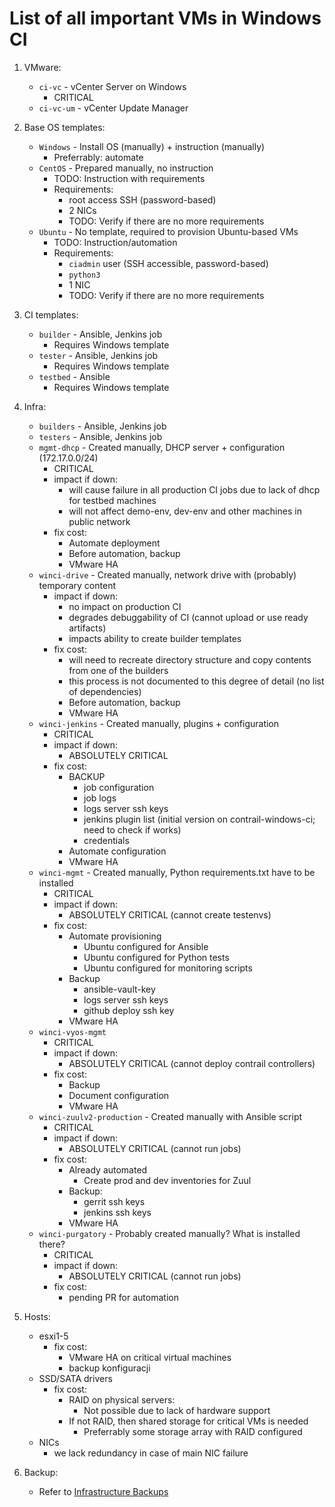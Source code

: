 # List of all important VMs in Windows CI

1. VMware:
    * `ci-vc` - vCenter Server on Windows
        * CRITICAL
    * `ci-vc-um` - vCenter Update Manager

2. Base OS templates:
    * `Windows` - Install OS (manually) + instruction (manually)
        * Preferrably: automate
    * `CentOS` - Prepared manually, no instruction
        * TODO: Instruction with requirements
        * Requirements:
            * root access SSH (password-based)
            * 2 NICs
            * TODO: Verify if there are no more requirements
    * `Ubuntu` - No template, required to provision Ubuntu-based VMs
        * TODO: Instruction/automation
        * Requirements:
            * `ciadmin` user (SSH accessible, password-based)
            * `python3`
            * 1 NIC
            * TODO: Verify if there are no more requirements

3. CI templates:
    * `builder` - Ansible, Jenkins job
        * Requires Windows template
    * `tester` - Ansible, Jenkins job
        * Requires Windows template 
    * `testbed` - Ansible
        * Requires Windows template

4. Infra:
    * `builders` - Ansible, Jenkins job
    * `testers` - Ansible, Jenkins job
    * `mgmt-dhcp` - Created manually, DHCP server + configuration (172.17.0.0/24)
        * CRITICAL
        * impact if down:
            * will cause failure in all production CI jobs due to lack of dhcp for testbed machines
            * will not affect demo-env, dev-env and other machines in public network
        * fix cost:
            * Automate deployment
            * Before automation, backup
            * VMware HA
    * `winci-drive` - Created manually, network drive with (probably) temporary content
        * impact if down: 
            * no impact on production CI
            * degrades debuggability of CI (cannot upload or use ready artifacts)
            * impacts ability to create builder templates
        * fix cost:
            * will need to recreate directory structure and copy contents from one of the builders
            * this process is not documented to this degree of detail (no list of dependencies)
            * Before automation, backup
            * VMware HA
    * `winci-jenkins` - Created manually, plugins + configuration
        * CRITICAL
        * impact if down:
            * ABSOLUTELY CRITICAL
        * fix cost:
            * BACKUP
                * job configuration
                * job logs
                * logs server ssh keys
                * jenkins plugin list (initial version on contrail-windows-ci; need to check if works)
                * credentials
            * Automate configuration
            * VMware HA
    * `winci-mgmt` - Created manually, Python requirements.txt have to be installed
        * CRITICAL
        * impact if down:
            * ABSOLUTELY CRITICAL (cannot create testenvs)
        * fix cost:
            * Automate provisioning 
                * Ubuntu configured for Ansible
                * Ubuntu configured for Python tests
                * Ubuntu configured for monitoring scripts
            * Backup
                * ansible-vault-key
                * logs server ssh keys
                * github deploy ssh key
            * VMware HA
    * `winci-vyos-mgmt`
        * CRITICAL
        * impact if down:
            * ABSOLUTELY CRITICAL (cannot deploy contrail controllers)
        * fix cost:
            * Backup
            * Document configuration
            * VMware HA
    * `winci-zuulv2-production` - Created manually with Ansible script
        * CRITICAL
        * impact if down:
            * ABSOLUTELY CRITICAL (cannot run jobs)
        * fix cost:
            * Already automated
                * Create prod and dev inventories for Zuul
            * Backup:
                * gerrit ssh keys
                * jenkins ssh keys
            * VMware HA
    * `winci-purgatory` - Probably created manually? What is installed there?
        * CRITICAL
        * impact if down:
            * ABSOLUTELY CRITICAL (cannot run jobs)
        * fix cost:
            * pending PR for automation

5. Hosts:
    * esxi1-5
        * fix cost:
            * VMware HA on critical virtual machines
            * backup konfiguracji
    * SSD/SATA drivers
        * fix cost:
            * RAID on physical servers:
                * Not possible due to lack of hardware support
            * If not RAID, then shared storage for critical VMs is needed
                * Preferrably some storage array with RAID configured
    * NICs
        * we lack redundancy in case of main NIC failure

6. Backup:
    * Refer to [Infrastructure Backups][backups]

[backups]: https://github.com/Juniper/contrail-windows-docs/blob/master/doc/ci_admin_guide/Infrastructure_backups.md
